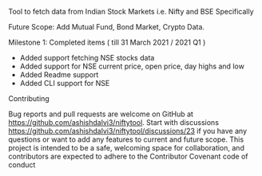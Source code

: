 Tool to fetch data from Indian Stock Markets i.e. Nifty and BSE Specifically

Future Scope: Add Mutual Fund, Bond Market, Crypto Data.


<Development In Progress>


Milestone 1: Completed items  ( till 31 March 2021 / 2021 Q1 )
- Added support fetching NSE stocks data
- Added support for NSE current price, open price, day highs and low
- Added Readme support
- Added CLI support for NSE



Contributing

Bug reports and pull requests are welcome on GitHub at https://github.com/ashishdalvi3/niftytool.
Start with discussions https://github.com/ashishdalvi3/niftytool/discussions/23 if you have any questions or want to add any features to current and future scope.
This project is intended to be a safe, welcoming space for collaboration, and contributors are expected to adhere to the Contributor Covenant code of conduct


